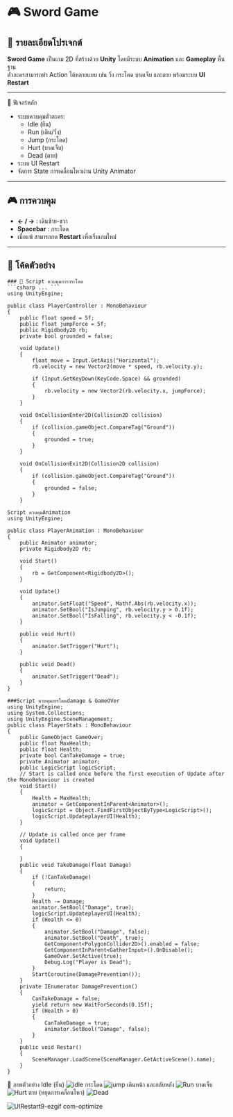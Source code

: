 # 🎮 Sword Game

## 📌 รายละเอียดโปรเจกต์
**Sword Game** เป็นเกม 2D ที่สร้างด้วย **Unity** โดยมีระบบ **Animation** และ **Gameplay** พื้นฐาน  
ตัวละครสามารถทำ Action ได้หลายแบบ เช่น วิ่ง กระโดด บาดเจ็บ และตาย พร้อมระบบ **UI Restart**  

---
🚀 ฟีเจอร์หลัก
- ระบบควบคุมตัวละคร:
  - Idle (ยืน)
  - Run (เดิน/วิ่ง)
  - Jump (กระโดด)
  - Hurt (บาดเจ็บ)
  - Dead (ตาย)
- ระบบ UI Restart
- จัดการ State การเคลื่อนไหวผ่าน Unity Animator

---

## 🎮 การควบคุม
- **← / →** : เดินซ้าย-ขวา  
- **Spacebar** : กระโดด  
- เมื่อแพ้ สามารถกด **Restart** เพื่อเริ่มเกมใหม่  

---

## 📜 โค้ดตัวอย่าง
```
### 🔹 Script ควบคุมการกระโดด
```csharp ... ```
using UnityEngine;

public class PlayerController : MonoBehaviour
{
    public float speed = 5f;
    public float jumpForce = 5f;
    public Rigidbody2D rb;
    private bool grounded = false;

    void Update()
    {
        float move = Input.GetAxis("Horizontal");
        rb.velocity = new Vector2(move * speed, rb.velocity.y);

        if (Input.GetKeyDown(KeyCode.Space) && grounded)
        {
            rb.velocity = new Vector2(rb.velocity.x, jumpForce);
        }
    }

    void OnCollisionEnter2D(Collision2D collision)
    {
        if (collision.gameObject.CompareTag("Ground"))
        {
            grounded = true;
        }
    }

    void OnCollisionExit2D(Collision2D collision)
    {
        if (collision.gameObject.CompareTag("Ground"))
        {
            grounded = false;
        }
    }
```
```
Script ควบคุมAnimation
using UnityEngine;

public class PlayerAnimation : MonoBehaviour
{
    public Animator animator;
    private Rigidbody2D rb;

    void Start()
    {
        rb = GetComponent<Rigidbody2D>();
    }

    void Update()
    {
        animator.SetFloat("Speed", Mathf.Abs(rb.velocity.x));
        animator.SetBool("IsJumping", rb.velocity.y > 0.1f);
        animator.SetBool("IsFalling", rb.velocity.y < -0.1f);
    }

    public void Hurt()
    {
        animator.SetTrigger("Hurt");
    }

    public void Dead()
    {
        animator.SetTrigger("Dead");
    }
}
```
```
###Script ควบคุมการโดนdamage & GameOVer
using UnityEngine;
using System.Collections;
using UnityEngine.SceneManagement;
public class PlayerStats : MonoBehaviour
{
    public GameObject GameOver;
    public float MaxHealth;
    public float Health;
    private bool CanTakeDamage = true;
    private Animator animator;
    public LogicScript logicScript;
    // Start is called once before the first execution of Update after the MonoBehaviour is created
    void Start()
    {
        Health = MaxHealth;
        animator = GetComponentInParent<Animator>();
        logicScript = Object.FindFirstObjectByType<LogicScript>();
        logicScript.UpdateplayerUI(Health);
    }

    // Update is called once per frame
    void Update()
    {

    }
    public void TakeDamage(float Damage)
    {
        if (!CanTakeDamage)
        {
            return;
        }
        Health -= Damage;
        animator.SetBool("Damage", true);
        logicScript.UpdateplayerUI(Health);
        if (Health <= 0)
        {
            animator.SetBool("Damage", false);
            animator.SetBool("Death", true);
            GetComponent<PolygonCollider2D>().enabled = false;
            GetComponentInParent<GatherInput>().OnDisable();
            GameOver.SetActive(true);
            Debug.Log("Player is Dead");
        }
        StartCoroutine(DamagePrevention());
    }
    private IEnumerator DamagePrevention()
    {
        CanTakeDamage = false;
        yield return new WaitForSeconds(0.15f);
        if (Health > 0)
        {
            CanTakeDamage = true;
            animator.SetBool("Damage", false);
        }
    }
    public void Restar()
    {
        SceneManager.LoadScene(SceneManager.GetActiveScene().name);
    }
}
```
📸 ภาพตัวอย่าง
Idle (ยืน)
![idle](https://github.com/user-attachments/assets/fab89433-84d4-44c9-9ee8-6c524b52659a)
กระโดด
![jump](https://github.com/user-attachments/assets/1a5b77cb-2b43-469b-a909-995163d5be48)
เดินหน้า และกลับหลัง
![Run](https://github.com/user-attachments/assets/443c8442-c6ec-48f8-a4cd-2b6f21e173c9)
บาดเจ็บ
![Hurt](https://github.com/user-attachments/assets/28c34f09-0d84-44cc-aacf-17a9feca2adb)
ตาย (หยุดการเคลื่อนไหว)
![Dead](https://github.com/user-attachments/assets/2856189a-34d9-45bb-acbc-fc10e7158a74)

![UIRestart9-ezgif com-optimize](https://github.com/user-attachments/assets/2a229b84-15f6-4579-b3e2-a4eae12cdee9)





